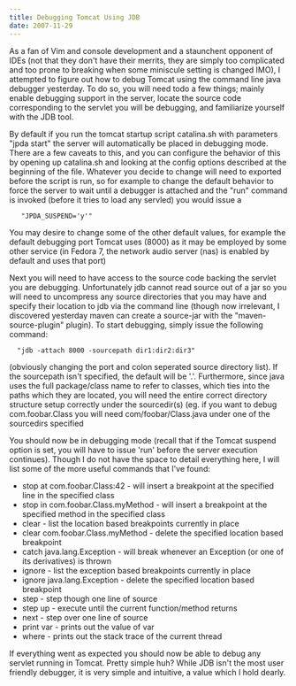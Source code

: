 ```yaml
---
title: Debugging Tomcat Using JDB
date: 2007-11-29
---
```


As a fan of Vim and console development and a staunchent opponent of IDEs (not that they don't have their merrits, they are simply too complicated and too prone to breaking when some miniscule setting is changed IMO), I attempted to figure out how to debug Tomcat using the command line java debugger yesterday. To do so, you will need todo a few things; mainly enable debugging support in the server, locate the source code corresponding to the servlet you will be debugging, and familiarize yourself with the JDB tool.

By default if you run the tomcat startup script catalina.sh with parameters "jpda start" the server will automatically be placed in debugging mode. There are a few caveats to this, and you can configure the behavior of this by opening up catalina.sh and looking at the config options described at the beginning of the file. Whatever you decide to change will need to exported before the script is run, so for example to change the default behavior to force the server to wait until a debugger is attached and the "run" command is invoked (before it tries to load any servled) you would issue a 

       "JPDA_SUSPEND='y'"

You may desire to change some of the other default values, for example the default debugging port Tomcat uses (8000) as it may be employed by some other service (in Fedora 7, the network audio server (nas) is enabled by default and uses that port)


Next you will need to have access to the source code backing the servlet you are debugging. Unfortunately jdb cannot read source out of a jar so you will need to uncompress any source directories that you may have and specify their location to jdb via the command line (though now irrelevant, I discovered yesterday maven can create a source-jar with the "maven-source-plugin" plugin). To start debugging, simply issue the following command: 

      "jdb -attach 8000 -sourcepath dir1:dir2:dir3"

(obviously changing the port and colon seperated source directory list). If the sourcepath isn't specified, the default will be '.'. Furthermore, since java uses the full package/class name to refer to classes, which ties into the paths which they are located, you will need the entire correct directory structure setup correctly under the sourcedir(s) (eg. if you want to debug com.foobar.Class you will need com/foobar/Class.java under one of the sourcedirs specified


You should now be in debugging mode (recall that if the Tomcat suspend option is set, you will have to issue 'run' before the server execution continues). Though I do not have the space to detail everything here, I will list some of the more useful commands that I've found:

 * stop at com.foobar.Class:42    - will insert a breakpoint at the specified line in the specified class
 * stop in com.foobar.Class.myMethod - will insert a breakpoint at the specified method in the specified class
 * clear - list the location based breakpoints currently in place
 * clear com.foobar.Class.myMethod - delete the specified location based breakpoint
 * catch java.lang.Exception - will break whenever an Exception (or one of its derivatives) is thrown
 * ignore - list the exception based breakpoints currently in place
 * ignore java.lang.Exception - delete the specified location based breakpoint
 * step - step though one line of source
 * step up - execute until the current function/method returns
 * next - step over one line of source
 * print var - prints out the value of var
 * where - prints out the stack trace of the current thread

If everything went as expected you should now be able to debug any servlet running in Tomcat. Pretty simple huh? While JDB isn't the most user friendly debugger, it is very simple and intuitive, a value which I hold dearly.
